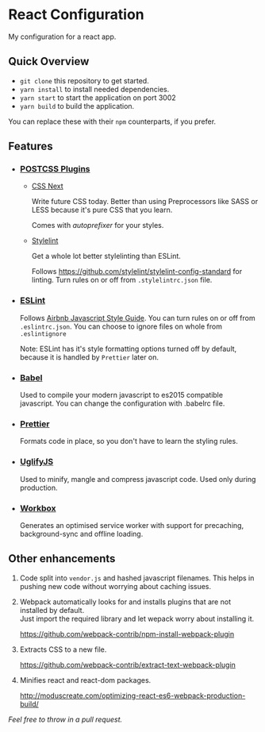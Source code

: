 # React Configuration

My configuration for a react app.

## Quick Overview
* `git clone` this repository to get started.
* `yarn install` to install needed dependencies.
* `yarn start` to start the application on port 3002
* `yarn build` to build the application.

You can replace these with their `npm` counterparts, if you prefer. 

## Features
* ### [POSTCSS Plugins](http://postcss.org/)
  * [CSS Next](http://cssnext.io/)
    
    Write future CSS today. Better than using Preprocessors like SASS or LESS because it's pure CSS that you learn. 

    Comes with *autoprefixer* for your styles. 
  
  * [Stylelint](https://stylelint.io/)

    Get a whole lot better stylelinting than ESLint. 
    
    Follows https://github.com/stylelint/stylelint-config-standard for linting. 
    Turn rules on or off from `.stylelintrc.json` file.

* ### [ESLint](https://eslint.org)
  Follows [Airbnb Javascript Style Guide](https://github.com/airbnb/javascript). You can turn rules on or off from `.eslintrc.json`. You can choose to ignore files on whole from `.eslintignore`

  Note: ESLint has it's style formatting options turned off by default, because it is handled by `Prettier` later on. 

* ### [Babel](https://babeljs.io/)
  Used to compile your modern javascript to es2015 compatible javascript. 
  You can change the configuration with .babelrc file. 

* ### [Prettier](https://github.com/prettier/prettier)
  Formats code in place, so you don't have to learn the styling rules. 

* ### [UglifyJS](https://github.com/mishoo/UglifyJS2)
  Used to minify, mangle and compress javascript code. 
  Used only during production.

* ### [Workbox](https://developers.google.com/web/tools/workbox)
  Generates an optimised service worker with support for precaching, background-sync and offline loading.
  
## Other enhancements
1. Code split into `vendor.js` and hashed javascript filenames. 
This helps in pushing new code without worrying about caching issues.
2. Webpack automatically looks for and installs plugins that are not installed by default.  
Just import the required library and let wepack worry about installing it. 

    https://github.com/webpack-contrib/npm-install-webpack-plugin
3. Extracts CSS to a new file. 
    
    https://github.com/webpack-contrib/extract-text-webpack-plugin

4. Minifies react and react-dom packages.

    http://moduscreate.com/optimizing-react-es6-webpack-production-build/




_Feel free to throw in a pull request._ 



